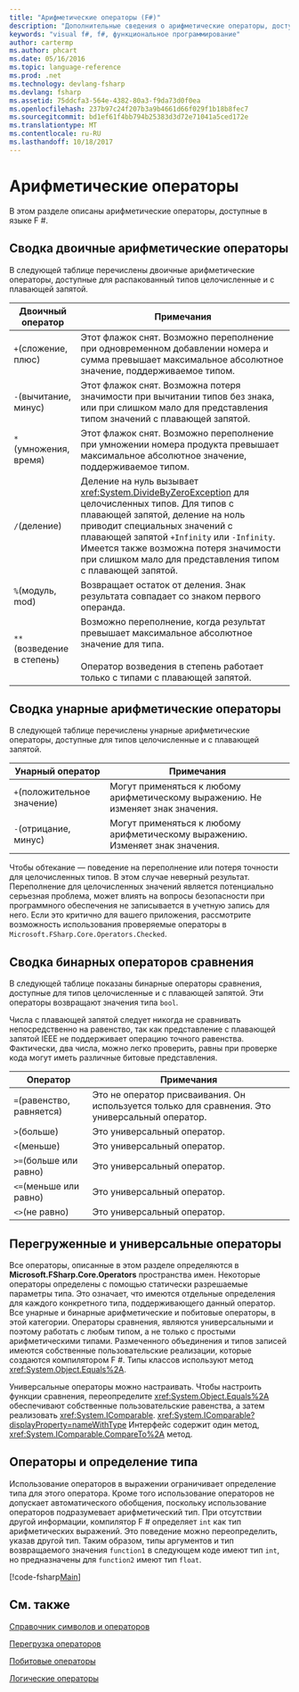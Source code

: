 ```yaml
---
title: "Арифметические операторы (F#)"
description: "Дополнительные сведения о арифметические операторы, доступные в языке F #."
keywords: "visual f#, f#, функциональное программирование"
author: cartermp
ms.author: phcart
ms.date: 05/16/2016
ms.topic: language-reference
ms.prod: .net
ms.technology: devlang-fsharp
ms.devlang: fsharp
ms.assetid: 75ddcfa3-564e-4382-80a3-f9da73d0f0ea
ms.openlocfilehash: 237b97c24f207b3a9b4661d66f029f1b18b8fec7
ms.sourcegitcommit: bd1ef61f4bb794b25383d3d72e71041a5ced172e
ms.translationtype: MT
ms.contentlocale: ru-RU
ms.lasthandoff: 10/18/2017
---
```

# <a name="arithmetic-operators"></a>Арифметические операторы

В этом разделе описаны арифметические операторы, доступные в языке F #.

## <a name="summary-of-binary-arithmetic-operators"></a>Сводка двоичные арифметические операторы
В следующей таблице перечислены двоичные арифметические операторы, доступные для распакованный типов целочисленные и с плавающей запятой.

|Двоичный оператор|Примечания|
|---------------|-----|
|`+`(сложение, плюс)|Этот флажок снят. Возможно переполнение при одновременном добавлении номера и сумма превышает максимальное абсолютное значение, поддерживаемое типом.|
|`-`(вычитание, минус)|Этот флажок снят. Возможна потеря значимости при вычитании типов без знака, или при слишком мало для представления типом значений с плавающей запятой.|
|`*`(умножения, время)|Этот флажок снят. Возможно переполнение при умножении номера продукта превышает максимальное абсолютное значение, поддерживаемое типом.|
|`/`(деление)|Деление на нуль вызывает <xref:System.DivideByZeroException> для целочисленных типов. Для типов с плавающей запятой, деление на ноль приводит специальных значений с плавающей запятой `+Infinity` или `-Infinity`. Имеется также возможна потеря значимости при слишком мало для представления типом с плавающей запятой.|
|`%`(модуль, mod)|Возвращает остаток от деления. Знак результата совпадает со знаком первого операнда.|
|`**`(возведение в степень)|Возможно переполнение, когда результат превышает максимальное абсолютное значение для типа.<br /><br />Оператор возведения в степень работает только с типами с плавающей запятой.|

## <a name="summary-of-unary-arithmetic-operators"></a>Сводка унарные арифметические операторы
В следующей таблице перечислены унарные арифметические операторы, доступные для типов целочисленные и с плавающей запятой.


|Унарный оператор|Примечания|
|--------------|-----|
|`+`(положительное значение)|Могут применяться к любому арифметическому выражению. Не изменяет знак значения.|
|`-`(отрицание, минус)|Могут применяться к любому арифметическому выражению. Изменяет знак значения.|
Чтобы обтекание — поведение на переполнение или потеря точности для целочисленных типов. В этом случае неверный результат. Переполнение для целочисленных значений является потенциально серьезная проблема, может влиять на вопросы безопасности при программного обеспечения не записывается в учетную запись для него. Если это критично для вашего приложения, рассмотрите возможность использования проверяемые операторы в `Microsoft.FSharp.Core.Operators.Checked`.


## <a name="summary-of-binary-comparison-operators"></a>Сводка бинарных операторов сравнения
В следующей таблице показаны бинарные операторы сравнения, доступные для типов целочисленные и с плавающей запятой. Эти операторы возвращают значения типа `bool`.

Числа с плавающей запятой следует никогда не сравнивать непосредственно на равенство, так как представление с плавающей запятой IEEE не поддерживает операцию точного равенства. Фактически, два числа, можно легко проверить, равны при проверке кода могут иметь различные битовые представления.



|Оператор|Примечания|
|--------|-----|
|`=`(равенство, равняется)|Это не оператор присваивания. Он используется только для сравнения. Это универсальный оператор.|
|`>`(больше)|Это универсальный оператор.|
|`<`(меньше)|Это универсальный оператор.|
|`>=`(больше или равно)|Это универсальный оператор.|
|`<=`(меньше или равно)|Это универсальный оператор.|
|`<>`(не равно)|Это универсальный оператор.|

## <a name="overloaded-and-generic-operators"></a>Перегруженные и универсальные операторы
Все операторы, описанные в этом разделе определяются в **Microsoft.FSharp.Core.Operators** пространства имен. Некоторые операторы определены с помощью статически разрешаемые параметры типа. Это означает, что имеются отдельные определения для каждого конкретного типа, поддерживающего данный оператор. Все унарные и бинарные арифметические и побитовые операторы, в этой категории. Операторы сравнения, являются универсальными и поэтому работать с любым типом, а не только с простыми арифметическими типами. Размеченного объединения и типов записей имеются собственные пользовательские реализации, которые создаются компилятором F #. Типы классов используют метод <xref:System.Object.Equals%2A>.

Универсальные операторы можно настраивать. Чтобы настроить функции сравнения, переопределите <xref:System.Object.Equals%2A> обеспечивают собственные пользовательские равенства, а затем реализовать <xref:System.IComparable>. <xref:System.IComparable?displayProperty=nameWithType> Интерфейс содержит один метод, <xref:System.IComparable.CompareTo%2A> метод.


## <a name="operators-and-type-inference"></a>Операторы и определение типа
Использование операторов в выражении ограничивает определение типа для этого оператора. Кроме того использование операторов не допускает автоматического обобщения, поскольку использование операторов подразумевает арифметический тип. При отсутствии другой информации, компилятор F # определяет `int` как тип арифметических выражений. Это поведение можно переопределить, указав другой тип. Таким образом, типы аргументов и тип возвращаемого значения `function1` в следующем коде имеют тип `int`, но предназначены для `function2` имеют тип `float`.

[!code-fsharp[Main](../../../../samples/snippets/fsharp/lang-ref-1/snippet3501.fs)]
    
## <a name="see-also"></a>См. также
[Справочник символов и операторов](index.md)

[Перегрузка операторов](../operator-overloading.md)

[Побитовые операторы](bitwise-operators.md)

[Логические операторы](boolean-operators.md)
